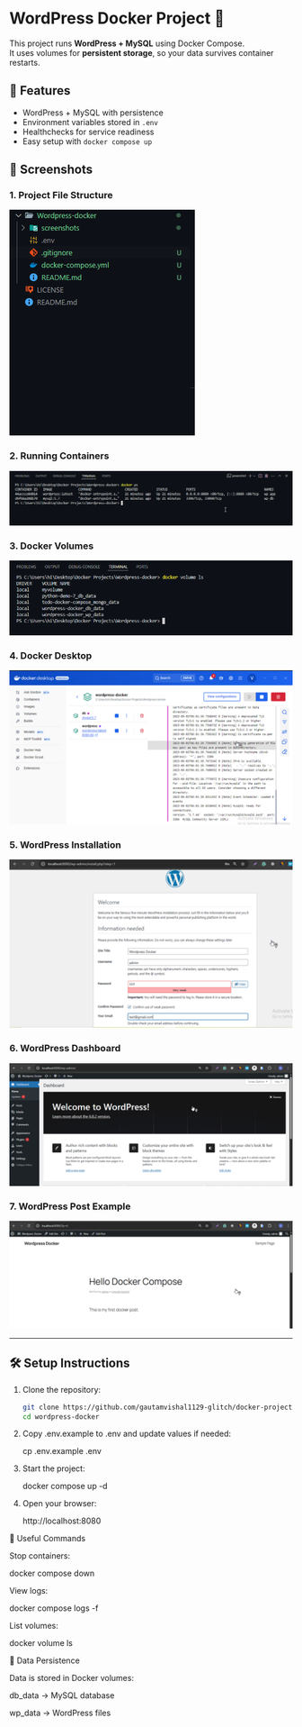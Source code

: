 # WordPress Docker Project 🐳

This project runs **WordPress + MySQL** using Docker Compose.  
It uses volumes for **persistent storage**, so your data survives container restarts.

## 🚀 Features
- WordPress + MySQL with persistence
- Environment variables stored in `.env`
- Healthchecks for service readiness
- Easy setup with `docker compose up`

## 📸 Screenshots

### 1. Project File Structure
![Project File Structure](screenshots/Project_File_Structure.png)

### 2. Running Containers
![Running Containers](screenshots/Running_Containers.png)

### 3. Docker Volumes
![Docker Volumes](screenshots/Docker_Volumes.png)

### 4. Docker Desktop
![Docker Desktop](screenshots/Docker_Desktop.png)

### 5. WordPress Installation
![WordPress Installation](screenshots/Wordpress_Installation.png)

### 6. WordPress Dashboard
![WordPress Dashboard](screenshots/Wordpress_Dashboard.png)

### 7. WordPress Post Example
![WordPress Post](screenshots/Wordpress_Post.png)



---

## 🛠️ Setup Instructions

1. Clone the repository:
   ```bash
   git clone https://github.com/gautamvishal1129-glitch/docker-projects.git
   cd wordpress-docker

2. Copy .env.example to .env and update values if needed:
 
    cp .env.example .env

3. Start the project:

    docker compose up -d

4. Open your browser:

    http://localhost:8080
    
🔧 Useful Commands

Stop containers:

docker compose down


View logs:

docker compose logs -f


List volumes:

docker volume ls



💾 Data Persistence

Data is stored in Docker volumes:

db_data → MySQL database

wp_data → WordPress files
